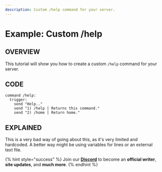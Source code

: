 ```yaml
---
description: Custom /help command for your server.
---
```


# Example: Custom /help

## OVERVIEW

This tutorial will show you how to create a custom `/help` command for your server.

## CODE

```
command /help:
  trigger:
    send "Help.."
    send "1) /help | Returns this command."
    send "2) /home | Return home."
```

## EXPLAINED

This is a very bad way of going about this, as it's very limited and hardcoded. A better way might be using variables for lines or an external text file.

{% hint style="success" %}
Join our **[Discord](https://discord.gg/TYhH5bK)** to become an **official writer**, **site updates**, and **much more**.
{% endhint %}
